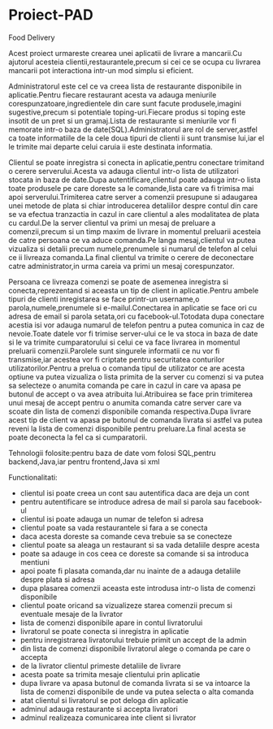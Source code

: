 # Proiect-PAD
Food Delivery

Acest proiect urmareste crearea unei aplicatii de livrare a mancarii.Cu ajutorul acesteia clientii,restaurantele,precum si cei ce se ocupa cu livrarea mancarii pot interactiona intr-un mod simplu si eficient.



Administratorul este cel ce va creea lista de restaurante disponibile in aplicatie.Pentru fiecare restaurant acesta va adauga meniurile corespunzatoare,ingredientele din care sunt facute produsele,imagini sugestive,precum si potentiale toping-uri.Fiecare produs si toping este insotit de un pret si un gramaj.Lista de restaurante si meniurile vor fi memorate intr-o baza de date(SQL).Administratorul are rol de server,astfel ca toate informatiile de la cele doua tipuri de clienti ii sunt transmise lui,iar el le trimite mai departe celui caruia ii este destinata informatia.



Clientul se poate inregistra si conecta in aplicatie,pentru conectare trimitand o cerere serverului.Acesta va adauga clientul intr-o lista de utilizatori stocata in baza de date.Dupa autentificare,clientul poate adauga intr-o lista toate produsele pe care doreste sa le comande,lista care va fi trimisa mai apoi serverului.Trimiterea catre server a comenzii presupune si adaugarea unei metode de plata si chiar introducerea detaliilor despre contul din care se va efectua tranzactia in cazul in care clientul a ales modalitatea de plata cu cardul.De la server clientul va primi un mesaj de preluare a comenzii,precum si un timp maxim de livrare in momentul preluarii acesteia de catre persoana ce va aduce comanda.Pe langa mesaj,clientul va putea vizualiza si detalii precum numele,prenumele si numarul de telefon al celui ce ii livreaza comanda.La final clientul va trimite o cerere de deconectare catre administrator,in urma careia va primi un mesaj corespunzator.



Persoana ce livreaza comenzi se poate de asemenea inregistra si conecta,reprezentand si aceasta un tip de client in aplicatie.Pentru ambele tipuri de clienti inregistarea se face printr-un username,o parola,numele,prenumele si e-mailul.Conectarea in aplicatie se face ori cu adresa de email si parola setata,ori cu facebook-ul.Totodata dupa conectare acestia isi vor adauga numarul de telefon pentru a putea comunica in caz de nevoie.Toate datele vor fi trimise server-ului ce le va stoca in baza de date si le va trimite cumparatorului si celui ce va face livrarea in momentul preluarii comenzii.Parolele sunt singurele informatii ce nu vor fi transmise,iar acestea vor fi criptate pentru securitatea conturilor utilizatorilor.Pentru a prelua o comanda tipul de utilizator ce are acesta optiune va putea vizualiza o lista primita de la server cu comenzi si va putea sa selecteze o anumita comanda pe care in cazul in care va apasa pe butonul de accept o va avea atribuita lui.Atribuirea se face prin trimiterea unui mesaj de accept pentru o anumita comanda catre server care va scoate din lista de comenzi disponibile comanda respectiva.Dupa livrare acest tip de client va apasa pe butonul de comanda livrata si astfel va putea reveni la lista de comenzi disponibile pentru preluare.La final acesta se poate deconecta la fel ca si cumparatorii.


Tehnologii folosite:pentru baza de date vom folosi SQL,pentru backend,Java,iar pentru frontend,Java si xml 


Functionalitati:
- clientul isi poate creea un cont sau autentifica daca are deja un cont
- pentru autentificare se introduce adresa de mail si parola sau facebook-ul
- clientul isi poate adauga un numar de telefon si adresa
- clientul poate sa vada restaurantele si fara a se conecta 
- daca acesta doreste sa comande ceva trebuie sa se conecteze
- clientul poate sa aleaga un restaurant si sa vada detaliile despre acesta
- poate sa adauge in cos ceea ce doreste sa comande si sa introduca mentiuni
- apoi poate fi plasata comanda,dar nu inainte de a adauga detaliile despre plata si adresa
- dupa plasarea comenzii aceasta este introdusa intr-o lista de comenzi disponibile
- clientul poate oricand sa vizualizeze starea comenzii precum si eventuale mesaje de la livrator 
- lista de comenzi disponibile apare in contul livratorului
- livratorul se poate conecta si inregistra in aplicatie
- pentru inregistrarea livratorului trebuie primit un accept de la admin
- din lista de comenzi disponibile livratorul alege o comanda pe care o accepta 
- de la livrator clientul primeste detaliile de livrare
- acesta poate sa trimita mesaje clientului prin aplicatie
- dupa livrare va apasa butonul de comanda livrata si se va intoarce la lista de comenzi disponibile de unde va putea selecta o alta comanda
- atat clientul si livratorul se pot deloga din aplicatie
- adminul adauga restaurante si accepta livratori
- adminul realizeaza comunicarea inte client si livrator

